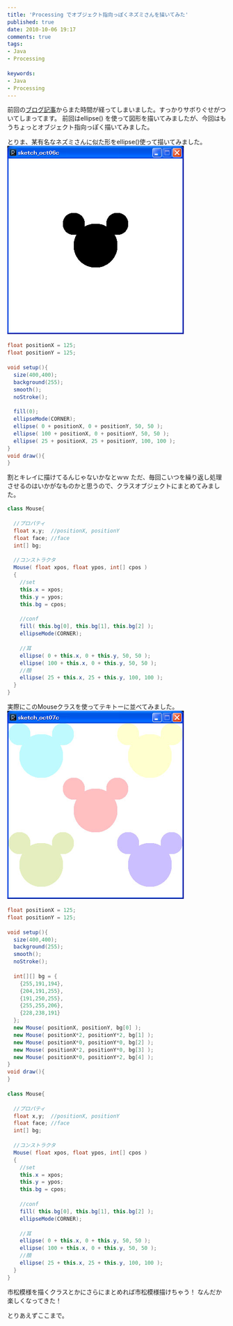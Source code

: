 ```yaml
---
title: 'Processing でオブジェクト指向っぽくネズミさんを描いてみた'
published: true
date: 2010-10-06 19:17
comments: true
tags:
- Java
- Processing

keywords:
- Java
- Processing
---
```

前回の[ブログ記事](http://hiropo.co.uk/archives/521 "ブログ記事")からまた時間が経ってしまいました。すっかりサボりぐせがついてしまってます。
前回はellipse() を使って図形を描いてみましたが、今回はもうちょっとオブジェクト指向っぽく描いてみました。

とりま、某有名なネズミさんに似た形をellipse()使って描いてみました。
<a href="/imgs/archives/2010/10/mickey1.jpg"><img src="/imgs/archives/2010/10/mickey1.jpg" alt="" title="mickey1" width="406" height="432" class="alignnone size-full wp-image-538" /></a>


```java
float positionX = 125;
float positionY = 125;

void setup(){
  size(400,400);
  background(255);
  smooth();
  noStroke();

  fill(0);
  ellipseMode(CORNER);
  ellipse( 0 + positionX, 0 + positionY, 50, 50 );
  ellipse( 100 + positionX, 0 + positionY, 50, 50 );
  ellipse( 25 + positionX, 25 + positionY, 100, 100 );
}
void draw(){
}
```

割とキレイに描けてるんじゃないかなとｗｗ
ただ、毎回こいつを繰り返し処理させるのはいかがなものかと思うので、クラスオブジェクトにまとめてみました。

```java
class Mouse{
  
  //プロパティ
  float x,y;  //positionX, positionY
  float face; //face
  int[] bg;
  
  //コンストラクタ
  Mouse( float xpos, float ypos, int[] cpos )
  {
    //set
    this.x = xpos;
    this.y = ypos;
    this.bg = cpos;
    
    //conf
    fill( this.bg[0], this.bg[1], this.bg[2] );
    ellipseMode(CORNER);
    
    //耳
    ellipse( 0 + this.x, 0 + this.y, 50, 50 );
    ellipse( 100 + this.x, 0 + this.y, 50, 50 );
    //顔
    ellipse( 25 + this.x, 25 + this.y, 100, 100 );
  }
}
```

実際にこのMouseクラスを使ってテキトーに並べてみました。
<a href="/imgs/archives/2010/10/mickey3.jpg"><img src="/imgs/archives/2010/10/mickey3.jpg" alt="" title="mickey3" width="406" height="432" class="alignnone size-full wp-image-545" /></a>


```java
float positionX = 125;
float positionY = 125;

void setup(){
  size(400,400);
  background(255);
  smooth();
  noStroke();

  int[][] bg = {
    {255,191,194},
    {204,191,255},
    {191,250,255},
    {255,255,206},
    {228,238,191}
  };
  new Mouse( positionX, positionY, bg[0] );
  new Mouse( positionX*2, positionY*2, bg[1] );
  new Mouse( positionX*0, positionY*0, bg[2] );
  new Mouse( positionX*2, positionY*0, bg[3] );
  new Mouse( positionX*0, positionY*2, bg[4] );
}
void draw(){
}

class Mouse{
  
  //プロパティ
  float x,y;  //positionX, positionY
  float face; //face
  int[] bg;
  
  //コンストラクタ
  Mouse( float xpos, float ypos, int[] cpos )
  {
    //set
    this.x = xpos;
    this.y = ypos;
    this.bg = cpos;
    
    //conf
    fill( this.bg[0], this.bg[1], this.bg[2] );
    ellipseMode(CORNER);
    
    //耳
    ellipse( 0 + this.x, 0 + this.y, 50, 50 );
    ellipse( 100 + this.x, 0 + this.y, 50, 50 );
    //顔
    ellipse( 25 + this.x, 25 + this.y, 100, 100 );
  }
}
```

市松模様を描くクラスとかにさらにまとめれば市松模様描けちゃう！
なんだか楽しくなってきた！

とりあえずここまで。